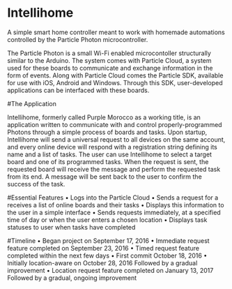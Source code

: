 # Intellihome
A simple smart home controller meant to work with homemade automations controlled by the Particle Photon microcontroller.

The Particle Photon is a small Wi-Fi enabled microcontoller structurally similar to the Arduino. The system comes with Particle Cloud, a system used for these boards to communicate and exchange information in the form of events. Along with Particle Cloud comes the Particle SDK, available for use with iOS, Android and Windows. Through this SDK, user-developed applications can be interfaced with these boards. 

#The Application

Intellihome, formerly called Purple Morocco as a working title, is an application written to communicate with and control properly-programmed Photons through a simple process of boards and tasks. Upon startup, Intellihome will send a universal request to all devices on the same account, and every online device will respond with a registration string defining its name and a list of tasks. The user can use Intellihome to select a target board and one of its programmed tasks. When the request is sent, the requested board will receive the message and perform the requested task from its end. A message will be sent back to the user to confirm the success of the task.

#Essential Features
• Logs into the Particle Cloud
• Sends a request for a receives a list of online boards and their tasks
• Displays this information to the user in a simple interface
• Sends requests immediately, at a specified time of day or when the user enters a chosen location
• Displays task statuses to user when tasks have completed

#Timeline
• Began project on September 17, 2016
• Immediate request feature completed on September 23, 2016
• Timed request feature completed within the next few days
• First commit October 18, 2016
• Initially location-aware on October 28, 2016
Followed by a gradual improvement
• Location request feature completed on January 13, 2017
Followed by a gradual, ongoing improvement
